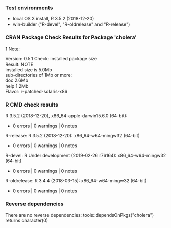 ### Test environments

* local OS X install, R 3.5.2 (2018-12-20)
* win-builder ("R-devel", "R-oldrelease" and "R-release")


### CRAN Package Check Results for Package 'cholera'

1 Note:

Version: 0.5.1
Check: installed package size   
Result: NOTE   
     installed size is 5.0Mb   
     sub-directories of 1Mb or more:   
     doc 2.6Mb   
     help 1.2Mb   
Flavor: r-patched-solaris-x86


### R CMD check results

R 3.5.2 (2018-12-20), x86_64-apple-darwin15.6.0 (64-bit):

* 0 errors | 0 warnings | 0 notes


R-release: R 3.5.2 (2018-12-20): x86_64-w64-mingw32 (64-bit)

* 0 errors | 0 warnings | 0 notes


R-devel: R Under development (2019-02-26 r76164): x86_64-w64-mingw32 (64-bit)

* 0 errors | 0 warnings | 0 notes


R-oldrelease: R 3.4.4 (2018-03-15): x86_64-w64-mingw32 (64-bit)

* 0 errors | 0 warnings | 0 notes


### Reverse dependencies

There are no reverse dependencies:
  tools::dependsOnPkgs("cholera") returns character(0)

